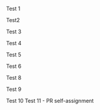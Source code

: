 Test 1

Test2

Test 3

Test 4

Test 5

Test 6

Test 8

Test 9

Test 10
Test 11 - PR self-assignment
